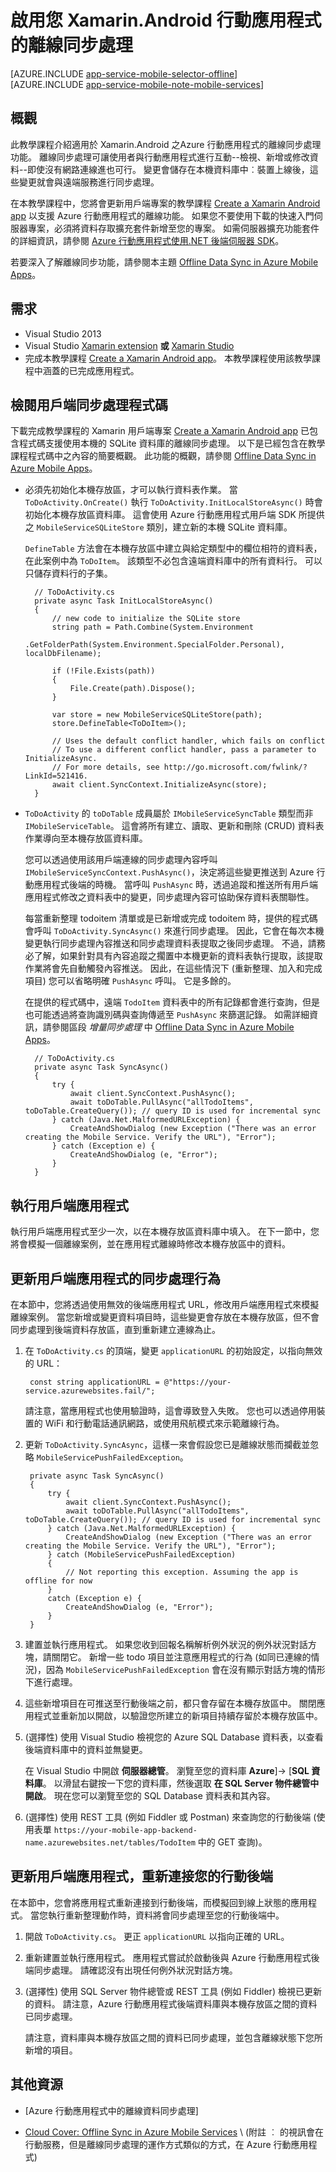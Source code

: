 <properties
    pageTitle="啟用 Azure 行動應用程式 (Xamarin Android) 的離線同步處理"
    description="了解如何在 Xamarin Android 應用程式中使用應用程式服務行動應用程式快取和同步處理離線資料"
    documentationCenter="xamarin"
    authors="wesmc7777"
    manager="dwrede"
    editor=""
    services="app-service\mobile"/>

<tags
    ms.service="app-service-mobile"
    ms.workload="mobile"
    ms.tgt_pltfrm="mobile-xamarin-android"
    ms.devlang="dotnet"
    ms.topic="article"
    ms.date="11/22/2015"
    ms.author="wesmc"/>

# 啟用您 Xamarin.Android 行動應用程式的離線同步處理

[AZURE.INCLUDE [app-service-mobile-selector-offline](../../includes/app-service-mobile-selector-offline.md)]
&nbsp;  
[AZURE.INCLUDE [app-service-mobile-note-mobile-services](../../includes/app-service-mobile-note-mobile-services.md)]

## 概觀

此教學課程介紹適用於 Xamarin.Android 之Azure 行動應用程式的離線同步處理功能。 離線同步處理可讓使用者與行動應用程式進行互動--檢視、新增或修改資料--即使沒有網路連線進也可行。 變更會儲存在本機資料庫中︰裝置上線後，這些變更就會與遠端服務進行同步處理。

在本教學課程中，您將會更新用戶端專案的教學課程 [Create a Xamarin Android app] 以支援 Azure 行動應用程式的離線功能。 如果您不要使用下載的快速入門伺服器專案，必須將資料存取擴充套件新增至您的專案。 如需伺服器擴充功能套件的詳細資訊，請參閱 [Azure 行動應用程式使用.NET 後端伺服器 SDK](app-service-mobile-dotnet-backend-how-to-use-server-sdk.md)。 

若要深入了解離線同步功能，請參閱本主題 [Offline Data Sync in Azure Mobile Apps]。

## 需求

* Visual Studio 2013
* Visual Studio [Xamarin extension] **或** [Xamarin Studio]
* 完成本教學課程 [Create a Xamarin Android app]。 本教學課程使用該教學課程中涵蓋的已完成應用程式。

## 檢閱用戶端同步處理程式碼

下載完成教學課程的 Xamarin 用戶端專案 [Create a Xamarin Android app] 已包含程式碼支援使用本機的 SQLite 資料庫的離線同步處理。 以下是已經包含在教學課程程式碼中之內容的簡要概觀。 此功能的概觀，請參閱 [Offline Data Sync in Azure Mobile Apps]。

* 必須先初始化本機存放區，才可以執行資料表作業。 當 `ToDoActivity.OnCreate()` 執行 `ToDoActivity.InitLocalStoreAsync()` 時會初始化本機存放區資料庫。 這會使用 Azure 行動應用程式用戶端 SDK 所提供之 `MobileServiceSQLiteStore` 類別，建立新的本機 SQLite 資料庫。 
 
    `DefineTable` 方法會在本機存放區中建立與給定類型中的欄位相符的資料表，在此案例中為 `ToDoItem`。 該類型不必包含遠端資料庫中的所有資料行。 可以只儲存資料行的子集。  

        // ToDoActivity.cs
        private async Task InitLocalStoreAsync()
        {
            // new code to initialize the SQLite store
            string path = Path.Combine(System.Environment
                .GetFolderPath(System.Environment.SpecialFolder.Personal), localDbFilename);

            if (!File.Exists(path))
            {
                File.Create(path).Dispose();
            }

            var store = new MobileServiceSQLiteStore(path);
            store.DefineTable<ToDoItem>();

            // Uses the default conflict handler, which fails on conflict
            // To use a different conflict handler, pass a parameter to InitializeAsync. 
            // For more details, see http://go.microsoft.com/fwlink/?LinkId=521416.
            await client.SyncContext.InitializeAsync(store);
        }


* `ToDoActivity` 的 `toDoTable` 成員屬於 `IMobileServiceSyncTable` 類型而非 `IMobileServiceTable`。 這會將所有建立、讀取、更新和刪除 (CRUD) 資料表作業導向至本機存放區資料庫。 
 
    您可以透過使用該用戶端連線的同步處理內容呼叫 `IMobileServiceSyncContext.PushAsync()`，決定將這些變更推送到 Azure 行動應用程式後端的時機。 當呼叫 `PushAsync` 時，透過追蹤和推送所有用戶端應用程式修改之資料表中的變更，同步處理內容可協助保存資料表關聯性。 

    每當重新整理 todoitem 清單或是已新增或完成 todoitem 時，提供的程式碼會呼叫 `ToDoActivity.SyncAsync()` 來進行同步處理。 因此，它會在每次本機變更執行同步處理內容推送和同步處理資料表提取之後同步處理。 不過，請務必了解，如果針對具有內容追蹤之擱置中本機更新的資料表執行提取，該提取作業將會先自動觸發內容推送。 因此，在這些情況下 (重新整理、加入和完成項目) 您可以省略明確 `PushAsync` 呼叫。 它是多餘的。

    在提供的程式碼中，遠端 `TodoItem` 資料表中的所有記錄都會進行查詢，但是也可能透過將查詢識別碼與查詢傳遞至 `PushAsync` 來篩選記錄。 如需詳細資訊，請參閱區段 *增量同步處理* 中 [Offline Data Sync in Azure Mobile Apps]。

    <!-- Need updated conflict handling info : `InitializeAsync` uses the default conflict handler, which fails whenever there is a conflict. To provide a custom conflict handler, see the tutorial [Handling conflicts with offline support for Mobile Services].
    -->


        // ToDoActivity.cs
        private async Task SyncAsync()
        {
            try {
                await client.SyncContext.PushAsync();
                await toDoTable.PullAsync("allTodoItems", toDoTable.CreateQuery()); // query ID is used for incremental sync
            } catch (Java.Net.MalformedURLException) {
                CreateAndShowDialog (new Exception ("There was an error creating the Mobile Service. Verify the URL"), "Error");
            } catch (Exception e) {
                CreateAndShowDialog (e, "Error");
            }
        }


## 執行用戶端應用程式

執行用戶端應用程式至少一次，以在本機存放區資料庫中填入。 在下一節中，您將會模擬一個離線案例，並在應用程式離線時修改本機存放區中的資料。

## 更新用戶端應用程式的同步處理行為

在本節中，您將透過使用無效的後端應用程式 URL，修改用戶端應用程式來模擬離線案例。 當您新增或變更資料項目時，這些變更會存放在本機存放區，但不會同步處理到後端資料存放區，直到重新建立連線為止。

1. 在 `ToDoActivity.cs` 的頂端，變更 `applicationURL` 的初始設定，以指向無效的 URL：

        const string applicationURL = @"https://your-service.azurewebsites.fail/"; 

    請注意，當應用程式也使用驗證時，這會導致登入失敗。 您也可以透過停用裝置的 WiFi 和行動電話通訊網路，或使用飛航模式來示範離線行為。

2. 更新 `ToDoActivity.SyncAsync`，這樣一來會假設您已是離線狀態而攔截並忽略 `MobileServicePushFailedException`。

        private async Task SyncAsync()
        {
            try {
                await client.SyncContext.PushAsync();
                await toDoTable.PullAsync("allTodoItems", toDoTable.CreateQuery()); // query ID is used for incremental sync
            } catch (Java.Net.MalformedURLException) {
                CreateAndShowDialog (new Exception ("There was an error creating the Mobile Service. Verify the URL"), "Error");
            } catch (MobileServicePushFailedException)
            {
                // Not reporting this exception. Assuming the app is offline for now
            }
            catch (Exception e) {
                CreateAndShowDialog (e, "Error");
            }
        }


3. 建置並執行應用程式。 如果您收到回報名稱解析例外狀況的例外狀況對話方塊，請關閉它。 新增一些 todo 項目並注意應用程式的行為 (如同已連線的情況)，因為 `MobileServicePushFailedException` 會在沒有顯示對話方塊的情形下進行處理。

4. 這些新增項目在可推送至行動後端之前，都只會存留在本機存放區中。 關閉應用程式並重新加以開啟，以驗證您所建立的新項目持續存留於本機存放區中。

5. (選擇性) 使用 Visual Studio 檢視您的 Azure SQL Database 資料表，以查看後端資料庫中的資料並無變更。 

   在 Visual Studio 中開啟 **伺服器總管**。 瀏覽至您的資料庫 **Azure**]-> [**SQL 資料庫**。 以滑鼠右鍵按一下您的資料庫，然後選取 **在 SQL Server 物件總管中開啟**。 現在您可以瀏覽至您的 SQL Database 資料表和其內容。

6. (選擇性) 使用 REST 工具 (例如 Fiddler 或 Postman) 來查詢您的行動後端 (使用表單 `https://your-mobile-app-backend-name.azurewebsites.net/tables/TodoItem` 中的 GET 查詢)。 


## 更新用戶端應用程式，重新連接您的行動後端

在本節中，您會將應用程式重新連接到行動後端，而模擬回到線上狀態的應用程式。 當您執行重新整理動作時，資料將會同步處理至您的行動後端中。

1. 開啟 `ToDoActivity.cs`。 更正 `applicationURL` 以指向正確的 URL。

2. 重新建置並執行應用程式。 應用程式嘗試於啟動後與 Azure 行動應用程式後端同步處理。 請確認沒有出現任何例外狀況對話方塊。

3. (選擇性) 使用 SQL Server 物件總管或 REST 工具 (例如 Fiddler) 檢視已更新的資料。 請注意，Azure 行動應用程式後端資料庫與本機存放區之間的資料已同步處理。

    請注意，資料庫與本機存放區之間的資料已同步處理，並包含離線狀態下您所新增的項目。

## 其他資源

* [Azure 行動應用程式中的離線資料同步處理]

* [Cloud Cover: Offline Sync in Azure Mobile Services] \ (附註 ︰ 的視訊會在行動服務，但是離線同步處理的運作方式類似的方式，在 Azure 行動應用程式)

<!-- ##Summary

[AZURE.INCLUDE [mobile-services-offline-summary-csharp](../../includes/mobile-services-offline-summary-csharp.md)]

## Next steps

* [Handling conflicts with offline support for Mobile Services]

* [How to use the Xamarin Component client for Azure Mobile Services]
 -->

<!-- Images -->

<!-- URLs. -->
[Create a Xamarin Android app]: ../app-service-mobile-xamarin-android-get-started.md
[Offline Data Sync in Azure Mobile Apps]: ../app-service-mobile-offline-data-sync.md

[How to use the Xamarin Component client for Azure Mobile Services]: ../partner-xamarin-mobile-services-how-to-use-client-library.md

[Xamarin Studio]: http://xamarin.com/download
[Xamarin extension]: http://xamarin.com/visual-studio

[Cloud Cover: Offline Sync in Azure Mobile Services]: http://channel9.msdn.com/Shows/Cloud+Cover/Episode-155-Offline-Storage-with-Donna-Malayeri



